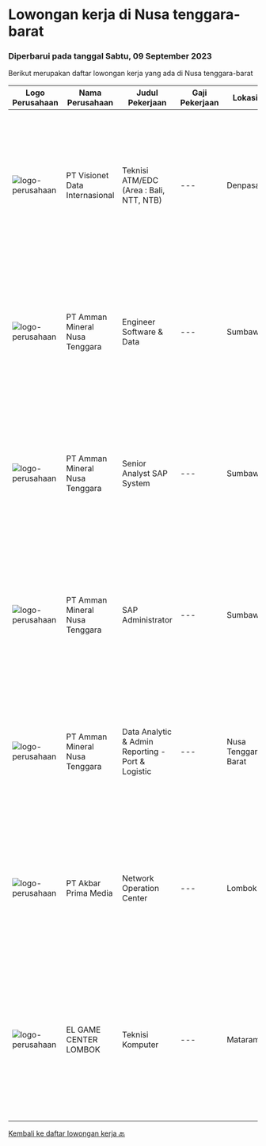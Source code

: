 
  # Lowongan kerja di Nusa tenggara-barat

  ### Diperbarui pada tanggal Sabtu, 09 September 2023

  Berikut merupakan daftar lowongan kerja yang ada di Nusa tenggara-barat

  |Logo Perusahaan | Nama Perusahaan | Judul Pekerjaan | Gaji Pekerjaan | Lokasi | Deskripsi | Tanggal diunggah | Pranala |
  | -------------- | --------------- | --------------- | --------- | --------- | -------------- | ------- | ----------- |
  |![logo-perusahaan](https://image-service-cdn.seek.com.au/84d23b3586ee4efd70ea62878095fcc6b1639e33/ee4dce1061f3f616224767ad58cb2fc751b8d2dc)|PT Visionet Data Internasional|Teknisi ATM/EDC (Area : Bali, NTT, NTB)|---|Denpasar|Deskripsi Pekerjaan :*) Menangani kebutuhan pelanggan di lokasi pelanggan agar terpenuhi SLA yang telah ditentukan.*) Menganalisa problem/case dengan...|Jumat, 08 September 2023|https://www.jobstreet.co.id/id/job/teknisi-atm-edc-area-%3A-bali-ntt-ntb-4463596?token=0~88bc4985-b113-48c0-9f83-1cb3ef354dfe&sectionRank=1&jobId=jobstreet-id-job-4463596|
|![logo-perusahaan](https://image-service-cdn.seek.com.au/03278f3de39727dec0ee5a30eff1c4030c863d8c/ee4dce1061f3f616224767ad58cb2fc751b8d2dc)|PT Amman Mineral Nusa Tenggara|Engineer Software & Data|---|Sumbawa|PT Amman Mineral Internasional (AMMAN) is a group of companies operating the largest copper-and-gold mine in Indonesia listed on Indonesian Stock...|Selasa, 05 September 2023|https://www.jobstreet.co.id/id/job/engineer-software-data-4458755?token=0~88bc4985-b113-48c0-9f83-1cb3ef354dfe&sectionRank=2&jobId=jobstreet-id-job-4458755|
|![logo-perusahaan](https://image-service-cdn.seek.com.au/43791a22f5031f0216482979cfdb061afceaac2c/ee4dce1061f3f616224767ad58cb2fc751b8d2dc)|PT Amman Mineral Nusa Tenggara|Senior Analyst SAP System|---|Sumbawa|PT Amman Mineral Internasional (AMMAN) is a group of companies operating the largest copper-and-gold mine in Indonesia listed on Indonesian Stock...|Selasa, 05 September 2023|https://www.jobstreet.co.id/id/job/senior-analyst-sap-system-4458773?token=0~88bc4985-b113-48c0-9f83-1cb3ef354dfe&sectionRank=3&jobId=jobstreet-id-job-4458773|
|![logo-perusahaan](https://image-service-cdn.seek.com.au/03278f3de39727dec0ee5a30eff1c4030c863d8c/ee4dce1061f3f616224767ad58cb2fc751b8d2dc)|PT Amman Mineral Nusa Tenggara|SAP Administrator|---|Sumbawa|PT Amman Mineral Internasional (AMMAN) is a group of companies operating the largest copper-and-gold mine in Indonesia listed on Indonesian Stock...|Selasa, 05 September 2023|https://www.jobstreet.co.id/id/job/sap-administrator-4458715?token=0~88bc4985-b113-48c0-9f83-1cb3ef354dfe&sectionRank=4&jobId=jobstreet-id-job-4458715|
|![logo-perusahaan](https://image-service-cdn.seek.com.au/03278f3de39727dec0ee5a30eff1c4030c863d8c/ee4dce1061f3f616224767ad58cb2fc751b8d2dc)|PT Amman Mineral Nusa Tenggara|Data Analytic & Admin Reporting - Port & Logistic|---|Nusa Tenggara Barat|Some of your duties will include: Responsible for liaising with related cross functional stakeholders to identify opportunities to optimize Port &amp;...|Jumat, 25 Agustus 2023|https://www.jobstreet.co.id/id/job/data-analytic-admin-reporting-port-logistic-4447897?token=0~88bc4985-b113-48c0-9f83-1cb3ef354dfe&sectionRank=5&jobId=jobstreet-id-job-4447897|
|![logo-perusahaan](https://i.ibb.co/sqvTCh9/112815900-stock-vector-no-image-available-icon-flat-vector.webp)|PT Akbar Prima Media|Network Operation Center|---|Lombok|Kualifikasi : Minimal Pendidikan SMK TKJ/D3 (Teknik Informatika) Fresh Graduate dipersilahkan  Siap bekerja dengan target dan ada kemauan untuk...|Senin, 28 Agustus 2023|https://www.jobstreet.co.id/id/job/network-operation-center-4450853?token=0~88bc4985-b113-48c0-9f83-1cb3ef354dfe&sectionRank=6&jobId=jobstreet-id-job-4450853|
|![logo-perusahaan](https://i.ibb.co/sqvTCh9/112815900-stock-vector-no-image-available-icon-flat-vector.webp)|EL GAME CENTER LOMBOK|Teknisi Komputer|---|Mataram|Teknisi Komputer Memperbaiki Kerusakan pada Hardware. Merancang Instalasi Hardware dan Berbagai Peripheral-nya. Menerapkan Instalasi Perangkat Keras...|Minggu, 13 Agustus 2023|https://www.jobstreet.co.id/id/job/teknisi-komputer-1036670386?token=0~88bc4985-b113-48c0-9f83-1cb3ef354dfe&sectionRank=7&jobId=jobstreet-id-job-1036670386|


  [Kembali ke daftar lowongan kerja 🔙](../README.md#daftar-lowongan-kerja)
  